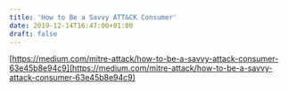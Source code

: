 ```yaml
---
title: 'How to Be a Savvy ATT&CK Consumer'
date: 2019-12-14T16:47:00+01:00
draft: false
---
```


[https://medium.com/mitre-attack/how-to-be-a-savvy-attack-consumer-63e45b8e94c9](https://medium.com/mitre-attack/how-to-be-a-savvy-attack-consumer-63e45b8e94c9)
